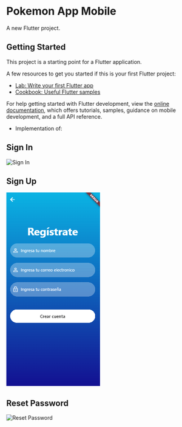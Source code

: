   # Pokemon App Mobile

A new Flutter project.

## Getting Started

This project is a starting point for a Flutter application.

A few resources to get you started if this is your first Flutter project:

- [Lab: Write your first Flutter app](https://docs.flutter.dev/get-started/codelab)
- [Cookbook: Useful Flutter samples](https://docs.flutter.dev/cookbook)

For help getting started with Flutter development, view the
[online documentation](https://docs.flutter.dev/), which offers tutorials,
samples, guidance on mobile development, and a full API reference.

- Implementation of:
## Sign In
![Sign In](https://github.com/AnthonySimbana/Flutter-pokemonApp/blob/main/assets/images/SignIn.png)

## Sign Up
![Sign Up](https://github.com/AnthonySimbana/Flutter-pokemonApp/blob/main/assets/images/SignUp.png)

## Reset Password
![Reset Password](https://github.com/AnthonySimbana/Flutter-pokemonApp/blob/main/assets/images/ResetPassword.png)
